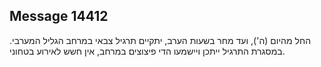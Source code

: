 ## Message 14412

החל מהיום (ה'), ועד מחר בשעות הערב, יתקיים תרגיל צבאי במרחב הגליל המערבי.
במסגרת התרגיל ייתכן ויישמעו הדי פיצוצים במרחב, אין חשש לאירוע בטחוני.

